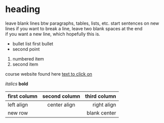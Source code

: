 
# heading

leave blank lines btw paragraphs, tables, lists, etc.
start sentences on new lines
if you want to break a line, leave two blank spaces at the end  
if you want a new line, which hopefully this is.

- bullet list first bullet
- second point

1. numbered item
2. second item

course website found here [text to click on](https://gis4dev.github.io)

*italics* **bold**

first column | second column | third column |
:------| :---------: | ---------:|
left align | center align | right align
new row | | blank center
